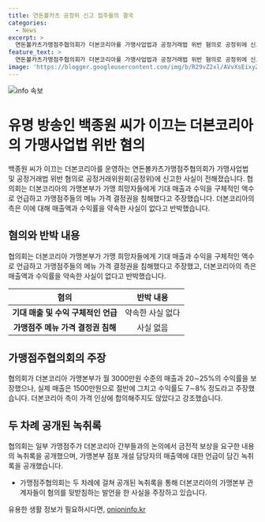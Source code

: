 ```yaml
---
title: 연돈볼카츠 공정위 신고 점주들의 결국
categories:
  - News
excerpt: >
  연돈볼카츠가맹점주협의회가 더본코리아를 가맹사업법과 공정거래법 위반 혐의로 공정위에 신고했다. 협의회는 더본코리아의 가맹희망자들에게 기대 매출과 수익을 구체적인 액수로 약속하고, 점주들의 메뉴 가격 결정권을 침해했다고 주장했다. 더본코리아는 매출액과 수익률을 약속한 사실이 없다고 주장하며, 가맹점주가 녹취록을 공개하면서 상황이 복잡해지고 있다.
feature_text: >
  연돈볼카츠가맹점주협의회가 더본코리아를 가맹사업법과 공정거래법 위반 혐의로 공정위에 신고했다. 협의회는 더본코리아의 가맹희망자들에게 기대 매출과 수익을 구체적인 액수로 약속하고, 점주들의 메뉴 가격 결정권을 침해했다고 주장했다. 더본코리아는 매출액과 수익률을 약속한 사실이 없다고 주장하며, 가맹점주가 녹취록을 공개하면서 상황이 복잡해지고 있다.
image: 'https://blogger.googleusercontent.com/img/b/R29vZ2xl/AVvXsEixyZcFfHzMRdzZMjFBmAUKJYCLCGyLL1o632UiGVXcaFdKo_bkvkuCioo0uUKlGfBVcT3P84aROyZIXSBEx3Aw5nCQ3pTgDom1WDC4m8eifvWiAmWEEVb4x6G_l8C0QH225ldMjyaFvpxGEBGNO37VmDTDMHGhJPq73UglMfDca1-0aw/s1600/blogspot.png'
---
```


<p><img src="https://blogger.googleusercontent.com/img/b/R29vZ2xl/AVvXsEixyZcFfHzMRdzZMjFBmAUKJYCLCGyLL1o632UiGVXcaFdKo_bkvkuCioo0uUKlGfBVcT3P84aROyZIXSBEx3Aw5nCQ3pTgDom1WDC4m8eifvWiAmWEEVb4x6G_l8C0QH225ldMjyaFvpxGEBGNO37VmDTDMHGhJPq73UglMfDca1-0aw/s1600/blogspot.png" alt="info 속보" /></p>

<h1>유명 방송인 백종원 씨가 이끄는 더본코리아의 가맹사업법 위반 혐의</h1>

<p>백종원 씨가 이끄는 더본코리아를 운영하는 연돈볼카츠가맹점주협의회가 가맹사업법 및 공정거래법 위반 혐의로 공정거래위원회(공정위)에 신고한 사실이 전해졌습니다. 협의회는 더본코리아의 가맹본부가 가맹 희망자들에게 기대 매출과 수익을 구체적인 액수로 언급하고 가맹점주들의 메뉴 가격 결정권을 침해했다고 주장했습니다. 더본코리아의 측은 이에 대해 매출액과 수익률을 약속한 사실이 없다고 반박했습니다.</p>

<h2 data-ke-size="size26">혐의와 반박 내용</h2>

<p>협의회는 더본코리아 가맹본부가 가맹 희망자들에게 기대 매출과 수익을 구체적인 액수로 언급하고 가맹점주들의 메뉴 가격 결정권을 침해했다고 주장했고, 더본코리아의 측은 매출액과 수익률을 약속한 사실이 없다고 반박했습니다.</p>

<p data-ke-size="size16"></p>

<table>
    <thead>
        <tr>
            <th>혐의</th>
            <th>반박 내용</th>
        </tr>
    </thead>
    <tbody>
        <tr>
            <td style="text-align: center; height: 17px;"><b>기대 매출 및 수익 구체적인 언급</b></td>
            <td style="text-align: center; height: 17px;">약속한 사실 없다</td>
        </tr>
        <tr>
            <td style="text-align: center; height: 17px;"><b>가맹점주 메뉴 가격 결정권 침해</b></td>
            <td style="text-align: center; height: 17px;">사실 없음</td>
        </tr>
    </tbody>
</table>

<h2 data-ke-size="size26">가맹점주협의회의 주장</h2>

<p>협의회가 더본코리아 가맹본부가 월 3000만원 수준의 매출과 20∼25%의 수익률을 보장했으나, 실제 매출은 1500만원으로 절반에 그치고 수익률도 7∼8% 정도라고 주장했습니다. 더본코리아 측이 가격 인상에 합의해주지도 않았다고 강조했습니다.</p>

<h2 data-ke-size="size26">두 차례 공개된 녹취록</h2>

<p>협의회는 일부 가맹점주가 더본코리아 간부들과의 논의에서 금전적 보상을 요구한 내용의 녹취록을 공개했으며, 가맹본부 점포 개설 담당자의 매출액에 대한 언급이 담긴 녹취록을 공개했습니다.</p>

<p data-ke-size="size16"></p>

<ul>
    <li>가맹점주협의회는 두 차례에 걸쳐 공개된 녹취록을 통해 더본코리아의 가맹본부 관계자들이 혐의를 뒷받침하는 발언을 한 사실을 주장하고 있습니다.</li>
</ul>

<p data-ke-size="size16"></p>
유용한 생활 정보가 필요하시다면, <a href="https://onioninfo.kr" rel="dofollow">onioninfo.kr</a>


